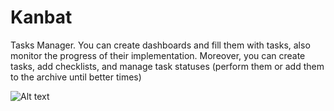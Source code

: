 # Kanbat
Tasks Manager. You can create dashboards and fill them with tasks, also monitor the progress of their implementation. Moreover, you can create tasks, add checklists, and manage task statuses (perform them or add them to the archive until better times)

![Alt text](https://i.postimg.cc/3NzFBkGL/Screenshot-20220831-175733-Kanbat-Debug.jpg "Screenshort 1")
